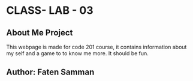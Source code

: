# CLASS- LAB - 03

## About Me Project

This webpage is made for code 201 course, it contains information about my self and a game to to know me more. It should be fun.

## Author: Faten Samman
